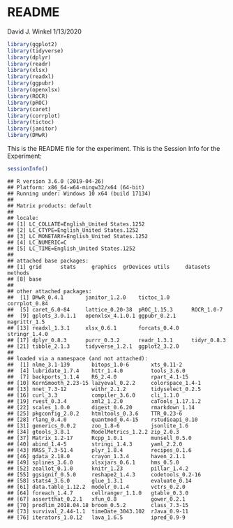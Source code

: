 README
================
David J. Winkel
1/13/2020

``` r {results='hide')
library(ggplot2)
library(tidyverse)
library(dplyr)
library(readr)
library(xlsx)
library(readxl)
library(ggpubr)
library(openxlsx)
library(ROCR)
library(pROC)
library(caret)
library(corrplot)           
library(tictoc)
library(janitor)
library(DMwR)
```

This is the README file for the experiment. This is the Session Info for the Experiment:

``` r
sessionInfo()
```

    ## R version 3.6.0 (2019-04-26)
    ## Platform: x86_64-w64-mingw32/x64 (64-bit)
    ## Running under: Windows 10 x64 (build 17134)
    ## 
    ## Matrix products: default
    ## 
    ## locale:
    ## [1] LC_COLLATE=English_United States.1252 
    ## [2] LC_CTYPE=English_United States.1252   
    ## [3] LC_MONETARY=English_United States.1252
    ## [4] LC_NUMERIC=C                          
    ## [5] LC_TIME=English_United States.1252    
    ## 
    ## attached base packages:
    ## [1] grid      stats     graphics  grDevices utils     datasets  methods  
    ## [8] base     
    ## 
    ## other attached packages:
    ##  [1] DMwR_0.4.1       janitor_1.2.0    tictoc_1.0       corrplot_0.84   
    ##  [5] caret_6.0-84     lattice_0.20-38  pROC_1.15.3      ROCR_1.0-7      
    ##  [9] gplots_3.0.1.1   openxlsx_4.1.0.1 ggpubr_0.2.1     magrittr_1.5    
    ## [13] readxl_1.3.1     xlsx_0.6.1       forcats_0.4.0    stringr_1.4.0   
    ## [17] dplyr_0.8.3      purrr_0.3.2      readr_1.3.1      tidyr_0.8.3     
    ## [21] tibble_2.1.3     tidyverse_1.2.1  ggplot2_3.2.0   
    ## 
    ## loaded via a namespace (and not attached):
    ##  [1] nlme_3.1-139       bitops_1.0-6       xts_0.11-2        
    ##  [4] lubridate_1.7.4    httr_1.4.0         tools_3.6.0       
    ##  [7] backports_1.1.4    R6_2.4.0           rpart_4.1-15      
    ## [10] KernSmooth_2.23-15 lazyeval_0.2.2     colorspace_1.4-1  
    ## [13] nnet_7.3-12        withr_2.1.2        tidyselect_0.2.5  
    ## [16] curl_3.3           compiler_3.6.0     cli_1.1.0         
    ## [19] rvest_0.3.4        xml2_1.2.0         caTools_1.17.1.2  
    ## [22] scales_1.0.0       digest_0.6.20      rmarkdown_1.14    
    ## [25] pkgconfig_2.0.2    htmltools_0.3.6    TTR_0.23-6        
    ## [28] rlang_0.4.0        quantmod_0.4-15    rstudioapi_0.10   
    ## [31] generics_0.0.2     zoo_1.8-6          jsonlite_1.6      
    ## [34] gtools_3.8.1       ModelMetrics_1.2.2 zip_2.0.3         
    ## [37] Matrix_1.2-17      Rcpp_1.0.1         munsell_0.5.0     
    ## [40] abind_1.4-5        stringi_1.4.3      yaml_2.2.0        
    ## [43] MASS_7.3-51.4      plyr_1.8.4         recipes_0.1.6     
    ## [46] gdata_2.18.0       crayon_1.3.4       haven_2.1.1       
    ## [49] splines_3.6.0      xlsxjars_0.6.1     hms_0.5.0         
    ## [52] zeallot_0.1.0      knitr_1.23         pillar_1.4.2      
    ## [55] ggsignif_0.5.0     reshape2_1.4.3     codetools_0.2-16  
    ## [58] stats4_3.6.0       glue_1.3.1         evaluate_0.14     
    ## [61] data.table_1.12.2  modelr_0.1.4       vctrs_0.2.0       
    ## [64] foreach_1.4.7      cellranger_1.1.0   gtable_0.3.0      
    ## [67] assertthat_0.2.1   xfun_0.8           gower_0.2.1       
    ## [70] prodlim_2018.04.18 broom_0.5.2        class_7.3-15      
    ## [73] survival_2.44-1.1  timeDate_3043.102  rJava_0.9-11      
    ## [76] iterators_1.0.12   lava_1.6.5         ipred_0.9-9
